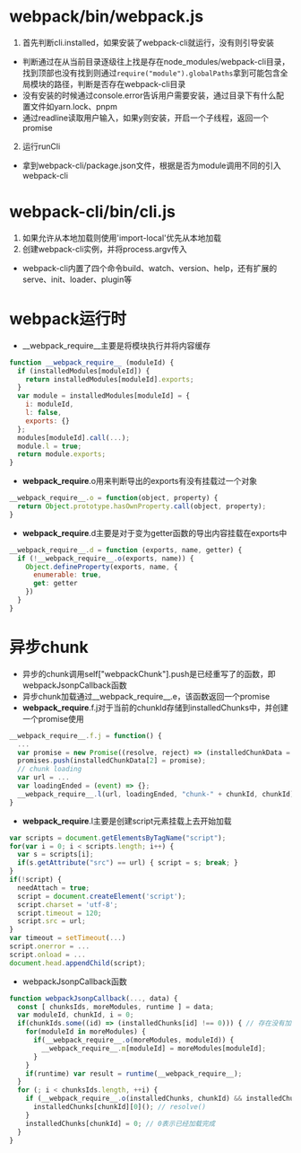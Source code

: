 # webpack/bin/webpack.js
1. 首先判断cli.installed，如果安装了webpack-cli就运行，没有则引导安装
  - 判断通过在从当前目录逐级往上找是存在node_modules/webpack-cli目录，找到顶部也没有找到则通过`require("module").globalPaths`拿到可能包含全局模块的路径，判断是否存在webpack-cli目录
  - 没有安装的时候通过console.error告诉用户需要安装，通过目录下有什么配置文件如yarn.lock、pnpm
  - 通过readline读取用户输入，如果y则安装，开启一个子线程，返回一个promise
2. 运行runCli
  - 拿到webpack-cli/package.json文件，根据是否为module调用不同的引入webpack-cli

# webpack-cli/bin/cli.js
1. 如果允许从本地加载则使用'import-local'优先从本地加载
2. 创建webpack-cli实例，并将process.argv传入
  - webpack-cli内置了四个命令build、watch、version、help，还有扩展的serve、init、loader、plugin等

# webpack运行时
- __webpack_require__主要是将模块执行并将内容缓存
```js
function __webpack_require__ (moduleId) {
  if (installedModules[moduleId]) {
    return installedModules[moduleId].exports;
  }
  var module = installedModules[moduleId] = {
    i: moduleId,
    l: false,
    exports: {}
  };
  modules[moduleId].call(...);
  module.l = true;
  return module.exports;
}
```
- __webpack_require__.o用来判断导出的exports有没有挂载过一个对象
```js
__webpack_require__.o = function(object, property) {
  return Object.prototype.hasOwnProperty.call(object, property);
}
```
- __webpack_require__.d主要是对于变为getter函数的导出内容挂载在exports中
```js
__webpack_require__.d = function (exports, name, getter) {
  if (!__webpack_require__.o(exports, name)) {
    Object.defineProperty(exports, name, {
      enumerable: true,
      get: getter
    })
  }
}
```

# 异步chunk
- 异步的chunk调用self["webpackChunk"].push是已经重写了的函数，即webpackJsonpCallback函数
- 异步chunk加载通过__webpack_require__.e，该函数返回一个promise
- __webpack_require__.f.j对于当前的chunkId存储到installedChunks中，并创建一个promise使用
```js
__webpack_require__.f.j = function() {
  ...
  var promise = new Promise((resolve, reject) => (installedChunkData = installedChunks[chunkId] = [resolve, reject]));
  promises.push(installedChunkData[2] = promise);
  // chunk loading
  var url = ...
  var loadingEnded = (event) => {};
  __webpack_require__.l(url, loadingEnded, "chunk-" + chunkId, chunkId);
}
```
- __webpack_require__.l主要是创建script元素挂载上去开始加载
```js
var scripts = document.getElementsByTagName("script");
for(var i = 0; i < scripts.length; i++) {
  var s = scripts[i];
  if(s.getAttribute("src") == url) { script = s; break; }
}
if(!script) {
  needAttach = true;
  script = document.createElement('script');
  script.charset = 'utf-8';
  script.timeout = 120;
  script.src = url;
}
var timeout = setTimeout(...)
script.onerror = ...
script.onload = ...
document.head.appendChild(script);
```
- webpackJsonpCallback函数
```js
function webpackJsonpCallback(..., data) {
  const [ chunksIds, moreModules, runtime ] = data;
  var moduleId, chunkId, i = 0;
  if(chunkIds.some((id) => (installedChunks[id] !== 0))) { // 存在没有加载完的
    for(moduleId in moreModules) {
      if(__webpack_require__.o(moreModules, moduleId)) {
        __webpack_require__.m[moduleId] = moreModules[moduleId];
      }
    }
    if(runtime) var result = runtime(__webpack_require__);
  }
  for (; i < chunksIds.length, ++i) {
    if (__webpack_require__.o(installedChunks, chunkId) && installedChunks[chunkId]) {
      installedChunks[chunkId][0](); // resolve()
    }
    installedChunks[chunkId] = 0; // 0表示已经加载完成
  }
}
```